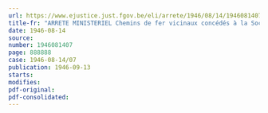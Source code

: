 ```yaml
---
url: https://www.ejustice.just.fgov.be/eli/arrete/1946/08/14/1946081407/justel
title-fr: "ARRETE MINISTERIEL Chemins de fer vicinaux concédés à la Société nationale des Chemins de Fer vicinaux. - Prix à percevoir pour le transport des voyageurs"
date: 1946-08-14
source:
number: 1946081407
page: 888888
case: 1946-08-14/07
publication: 1946-09-13
starts:
modifies:
pdf-original:
pdf-consolidated:
---
```


